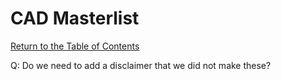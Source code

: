 # CAD Masterlist
[Return to the Table of Contents](https://github.com/EmiliaPsacharopoulos/Formatting#table-of-contents)

Q: Do we need to add a disclaimer that we did not make these?

